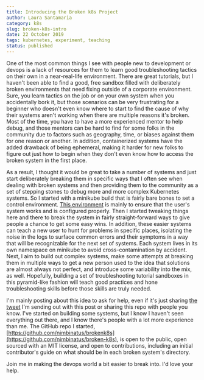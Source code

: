 ```yaml
---
title: Introducing the Broken k8s Project
author: Laura Santamaria
category: k8s
slug: broken-k8s-intro
date: 22 October 2019
tags: kubernetes, experiment, teaching
status: published
---
```


One of the most common things I see with people new to development or devops is a lack of resources for them to learn good troubleshooting tactics on their own in a near-real-life environment. There are great tutorials, but I haven't been able to find a good, free sandbox filled with deliberately broken environments that need fixing outside of a corporate environment. Sure, you learn tactics on the job or on your own system when you accidentally bork it, but those scenarios can be very frustrating for a beginner who doesn't even know where to start to find the cause of why their systems aren't working when there are multiple reasons it's broken. Most of the time, you have to have a more experienced mentor to help debug, and those mentors can be hard to find for some folks in the community due to factors such as geography, time, or biases against them for one reason or another. In addition, containerized systems have the added drawback of being ephemeral, making it harder for new folks to figure out just how to begin when they don't even know how to access the broken system in the first place.

As a result, I thought it would be great to take a number of systems and just start deliberately breaking them in specific ways that I often see when dealing with broken systems and then providing them to the community as a set of stepping stones to debug more and more complex Kubernetes systems. So I started with a minikube build that is fairly bare bones to set a control environment. [This environment](https://github.com/nimbinatus/broken-k8s/tree/master/base-k8s) is mainly to ensure that the user's system works and is configured properly. Then I started tweaking things here and there to break the system in fairly straight-forward ways to give people a chance to get some easy wins. In addition, these easier systems can teach a new user to hunt for problems in specific places, isolating the noise in the logs to surface common errors and their symptoms in a way that will be recognizable for the next set of systems. Each system lives in its own namespace on minikube to avoid cross-contamination by accident. Next, I aim to build out complex systems, make some attempts at breaking them in multiple ways to get a new person used to the idea that solutions are almost always not perfect, and introduce some variability into the mix, as well. Hopefully, building a set of troubleshooting tutorial sandboxes in this pyramid-like fashion will teach good practices and hone troubleshooting skills before those skills are truly needed.

I'm mainly posting about this idea to ask for help, even if it's just sharing [the tweet](https://twitter.com/nimbinatus/status/1186743502996041728) I'm sending out with this post or sharing this repo with people you know. I've started on building some systems, but I know I haven't seen everything out there, and I know there's people with a lot more experience than me. The GitHub repo I started, [https://github.com/nimbinatus/brokenk8s](https://github.com/nimbinatus/broken-k8s), is open to the public, open sourced with an MIT license, and open to contributions, including an initial contributor's guide on what should be in each broken system's directory.

Join me in making the devops world a bit easier to break into. I'd love your help.